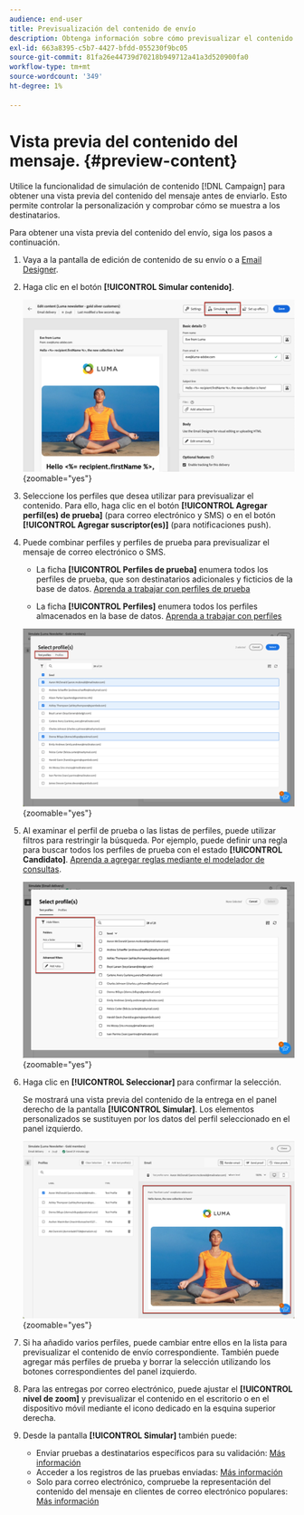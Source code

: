 ```yaml
---
audience: end-user
title: Previsualización del contenido de envío
description: Obtenga información sobre cómo previsualizar el contenido de la entrega con la interfaz de usuario web de Campaign
exl-id: 663a8395-c5b7-4427-bfdd-055230f9bc05
source-git-commit: 81fa26e44739d70218b949712a41a3d520900fa0
workflow-type: tm+mt
source-wordcount: '349'
ht-degree: 1%

---
```



# Vista previa del contenido del mensaje. {#preview-content}

Utilice la funcionalidad de simulación de contenido [!DNL Campaign] para obtener una vista previa del contenido del mensaje antes de enviarlo. Esto permite controlar la personalización y comprobar cómo se muestra a los destinatarios.

Para obtener una vista previa del contenido del envío, siga los pasos a continuación.

1. Vaya a la pantalla de edición de contenido de su envío o a [Email Designer](../email/get-started-email-designer.md).

1. Haga clic en el botón **[!UICONTROL Simular contenido]**.

   ![](assets/simulate-button.png){zoomable="yes"}

1. Seleccione los perfiles que desea utilizar para previsualizar el contenido. Para ello, haga clic en el botón **[!UICONTROL Agregar perfil(es) de prueba]** (para correo electrónico y SMS) o en el botón **[!UICONTROL Agregar suscriptor(es)]** (para notificaciones push).

1. Puede combinar perfiles y perfiles de prueba para previsualizar el mensaje de correo electrónico o SMS.

   * La ficha **[!UICONTROL Perfiles de prueba]** enumera todos los perfiles de prueba, que son destinatarios adicionales y ficticios de la base de datos. [Aprenda a trabajar con perfiles de prueba](../audience/test-profiles.md)

   * La ficha **[!UICONTROL Perfiles]** enumera todos los perfiles almacenados en la base de datos. [Aprenda a trabajar con perfiles](../audience/about-recipients.md)

   ![](assets/simulate-select-profiles.png){zoomable="yes"}

1. Al examinar el perfil de prueba o las listas de perfiles, puede utilizar filtros para restringir la búsqueda. Por ejemplo, puede definir una regla para buscar todos los perfiles de prueba con el estado **[!UICONTROL Candidato]**. [Aprenda a agregar reglas mediante el modelador de consultas](../query/query-modeler-overview.md).

   ![](assets/simulate-test-profile-filter.png){zoomable="yes"}

1. Haga clic en **[!UICONTROL Seleccionar]** para confirmar la selección.

   Se mostrará una vista previa del contenido de la entrega en el panel derecho de la pantalla **[!UICONTROL Simular]**. Los elementos personalizados se sustituyen por los datos del perfil seleccionado en el panel izquierdo.

   ![](assets/simulate-preview.png){zoomable="yes"}

1. Si ha añadido varios perfiles, puede cambiar entre ellos en la lista para previsualizar el contenido de envío correspondiente. También puede agregar más perfiles de prueba y borrar la selección utilizando los botones correspondientes del panel izquierdo.

1. Para las entregas por correo electrónico, puede ajustar el **[!UICONTROL nivel de zoom]** y previsualizar el contenido en el escritorio o en el dispositivo móvil mediante el icono dedicado en la esquina superior derecha.

1. Desde la pantalla **[!UICONTROL Simular]** también puede:
   * Enviar pruebas a destinatarios específicos para su validación: [Más información](test-deliveries.md)
   * Acceder a los registros de las pruebas enviadas: [Más información](test-deliveries.md#access-test-deliveries)
   * Solo para correo electrónico, compruebe la representación del contenido del mensaje en clientes de correo electrónico populares: [Más información](email-rendering.md)



